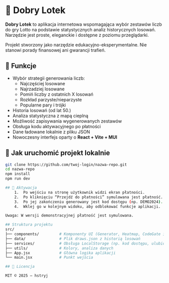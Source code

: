 # 🎰 Dobry Lotek

**Dobry Lotek** to aplikacja internetowa wspomagająca wybór zestawów liczb do gry Lotto na podstawie statystycznych analiz historycznych losowań. Narzędzie jest proste, eleganckie i dostępne z poziomu przeglądarki.

Projekt stworzony jako narzędzie edukacyjno-eksperymentalne. Nie stanowi porady finansowej ani gwarancji trafień.

## 🧠 Funkcje

- Wybór strategii generowania liczb:
  - Najczęściej losowane
  - Najrzadziej losowane
  - Pomiń liczby z ostatnich X losowań
  - Rozkład parzyste/nieparzyste
  - Popularne pary i trójki
- Historia losowań (od lat 50.)
- Analiza statystyczna z mapą cieplną
- Możliwość zapisywania wygenerowanych zestawów
- Obsługa kodu aktywacyjnego po płatności
- Dane ładowane lokalnie z pliku JSON
- Nowoczesny interfejs oparty o **React + Vite + MUI**

## 🚀 Jak uruchomić projekt lokalnie

```bash
git clone https://github.com/twoj-login/nazwa-repo.git
cd nazwa-repo
npm install
npm run dev

## 🧾 Aktywacja
	1.	Po wejściu na stronę użytkownik widzi ekran płatności.
	2.	Po kliknięciu “Przejdź do płatności” symulowana jest płatność.
	3.	Po jej zakończeniu generowany jest kod dostępu (np. DEMO2024).
	4.	Wklej go w kolejnym widoku, aby odblokować funkcje aplikacji.

Uwaga: W wersji demonstracyjnej płatność jest symulowana.

## Struktura projektu
src/
├── components/         # Komponenty UI (Generator, Heatmap, CodeGate itp.)
├── data/               # Plik draws.json z historią losowań
├── services/           # Obsługa LocalStorage (np. kod dostępu, ulubione)
├── utils/              # Kolory, analiza danych
├── App.jsx             # Główna logika aplikacji
└── main.jsx            # Punkt wejścia

## 📄 Licencja

MIT © 2025 — hstryj
